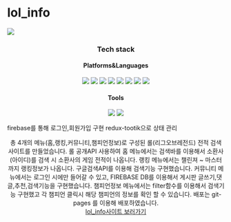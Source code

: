 # lol_info
<img src="https://capsule-render.vercel.app/api?type=waving&color=555&height=200&section=header&text=LOL_INFO&fontSize=90" />

<div align="center">
<h3>Tech stack</h3>
<h4>Platforms&Languages</h4>
</div>

<div align="center">
<img src="https://img.shields.io/badge/HTML5-E34F26?style=flat&logo=HTML5&logoColor=white"/>
<img src="https://img.shields.io/badge/React-61DAFB?style=flat&logo=React&logoColor=white"/>
<img src="https://img.shields.io/badge/CSS-1572B6?style=flat&logo=CSS3&logoColor=white"/>
<img src="https://img.shields.io/badge/Sass-CC6699?style=flat&logo=Sass&logoColor=white"/>
<img src="https://img.shields.io/badge/Redux-764ABC?style=flat&logo=Redux&logoColor=white"/>
<img src="https://img.shields.io/badge/Javascript-F7DF1E?style=flat&logo=Javascript&logoColor=white"/>
<img src="https://img.shields.io/badge/Typescript-3178C6?style=flat&logo=Typescript&logoColor=white"/>
<img src="https://img.shields.io/badge/firebase-FFCA28?style=flat&logo=firebase&logoColor=white"/>
</div>


<div align="center">
<h4>Tools</h4>
</div>
<div align="center">
<img src="https://img.shields.io/badge/Visual Studio Code-07ACC?style=flat&logo=Visual Studio Code&logoColor=white"/>
<img src="https://img.shields.io/badge/GitHub-181717?style=flat&logo=GitHub&logoColor=white"/>
</div>

 firebase를 통해 로그인,회원가입 구현
 redux-tootik으로 상태 관리

 <div align="center">
 총 4개의 메뉴(홈,랭킹,커뮤니티,챔피언정보)로 구성된 롤(리그오브레전드) 전적 검색 사이트를 만들었습니다.
 롤 공개API 사용하여 홈 메뉴에서는 검색바를 이용해서 소환사(아이디)를 검색 시 소환사의 게임 전적이 나옵니다.
 랭킹 메뉴에서는 챌린져 ~ 마스터 까지 랭킹정보가 나옵니다. 구글검색API를 이용해 검색기능 구현했습니다.
 커뮤니티 메뉴에서는 로그인 시에만 들어갈 수 있고, FIREBASE DB를 이용해서 게시판 글쓰기,댓글,추천,검색기능을 구현했습니다.
 챔피언정보 메뉴에서는 filter함수를 이용해서 검색기능 구현했고 각 챔피언 클릭시 해당 챔피언의 정보를 확인 할 수 있습니다.
 배포는 git-pages 를 이용해 배포하였습니다.
 </div>

<div align="center">
 <a href="https://rlatjsghd123.github.io/lol_info/">lol_info사이트 보러가기</a>
</div> 
 
 
 
 
